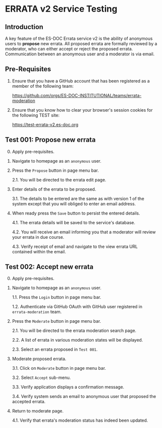 # ERRATA v2 Service Testing

## Introduction

A key feature of the ES-DOC Errata service v2 is the ability of anonymous users to **propose** new errata.  All proposed errata are formally reviewed by a moderator, who can either accept or reject the proposed errata.  Communication between an anonymous user and a moderator is via email.

## Pre-Requisites

1.	Ensure that you have a GitHub account that has been registered as a member of the following team:

	https://github.com/orgs/ES-DOC-INSTITUTIONAL/teams/errata-moderation

2.	Ensure that you know how to clear your browser's session cookies for the following TEST site:

	https://test-errata-v2.es-doc.org


## Test 001: Propose new errata

0.	Apply pre-requisites.

1.  Navigate to homepage as an `anonymous` user.

2.	Press the `Propose` button in page menu bar.

	2.1.	You will be directed to the errata edit page.

3.	Enter details of the errata to be proposed.

	3.1.	The details to be entered are the same as with version 1 of the system except that you will obliged to enter an email address.

4.	When ready press the `Save` button to persist the entered details.

	4.1.	The errata details will be saved to the service's database.

	4.2.	You will receive an email informing you that a moderator will review your errata in due course.

	4.3.	Verify receipt of email and navigate to the view errata URL contained within the email.


## Test 002: Accept new errata

0.	Apply pre-requisites.

1.  Navigate to homepage as an `anonymous` user.

	1.1.	Press the `Login` button in page menu bar.

	1.2.	Authenticate via GitHub OAuth with GitHub user registered in `errata-moderation` team.

2.	Press the `Moderate` button in page menu bar.

	2.1.	You will be directed to the errata moderation search page.

	2.2.	A list of errata in various moderation states will be displayed.

	2.3.	Select an errata proposed in `Test 001`.

3.	Moderate proposed errata.

	3.1.	Click on `Moderate` button in page menu bar.

	3.2.	Select `Accept` sub-menu.

	3.3.	Verify application displays a confirmation message.

	3.4.	Verify system sends an email to anonymous user that proposed the accepted errata.

4.	Return to moderate page.

	4.1.	Verify that errata's moderation status has indeed been updated.
